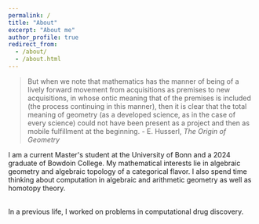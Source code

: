 ```yaml
---
permalink: /
title: "About"
excerpt: "About me"
author_profile: true
redirect_from: 
  - /about/
  - /about.html
---
```

<blockquote>
  But when we note that mathematics has the manner of being of a lively forward movement from acquisitions as premises to new     
  acquisitions, in whose ontic meaning that of the premises is included (the process continuing in this manner), then it is clear that 
  the total meaning of geometry (as a developed science, as in the case of every science) could not have been present as a project and 
  then as mobile fulfillment at the beginning. 
  - E. Husserl, <i> The Origin of Geometry </i>
</blockquote>
I am a current Master's student at the University of Bonn and a 2024 graduate of Bowdoin College. My mathematical interests lie in algebraic geometry and algebraic topology of a categorical flavor. I also spend time thinking about computation in algebraic and arithmetic geometry as well as homotopy theory. 
<br/><br/>

In a previous life, I worked on problems in computational drug discovery. 
